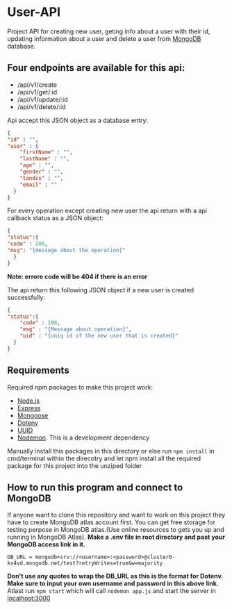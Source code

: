 # User-API
Project API for creating new user, geting info about a user with their id, updating information about a user and delete a user
from [MongoDB](https://www.mongodb.com/cloud/atlas) database.
## Four endpoints are available for this api:
* /api/v1/create
* /api/v1/get/:id
* /api/v1/update/:id
* /api/v1/delete/:id


Api accept this JSON object as a database entry:
```json
{
"id" : "",
"user" : {
    "firstName" : "",
    "lastName" : "",
    "age" : "",
    "gender" : "",
    "tandcs" : "", 
    "email" : ""
  }
}
```
For every operation except creating new user the api return with a api callback status as a JSON object:

```json
{
"status":{
"code" : 200,
"msg": "{message about the operation}"
  }
}
```
**Note: errore code will be 404 if there is an error**

The api return this following JSON object if a new user is created successfully:
```json
{
"status":{
    "code" : 200,
    "msg" : "{Message about operation}",
    "uid" : "{uniq id of the new user that is created}"
  }
}
```

## Requirements
Required npm packages to make this project work:
* [Node.js](https://nodejs.org/en/)
* [Express](https://www.npmjs.com/package/express)
* [Mongoose](https://www.npmjs.com/package/mongoose)
* [Dotenv](https://www.npmjs.com/package/dotenv)
* [UUID](https://www.npmjs.com/package/uuid)
* [Nodemon](https://www.npmjs.com/package/nodemon). This is a development dependency

Manually install this packages in this directory or else run `npm install` in cmd/terminal within the direcotry and let npm install all the required package for this project into the unziped folder


## How to run this program and connect to MongoDB
If anyone want to clone this repository and want to work on this project they have to create MongoDB atlas account first. You can get free storage for testing perpose in MongoDB atlas.(Use online resources to gets you up and running in MongoDB Atlas).
**Make a .env file in root directory and past your MongoDB access link in it.**
```env
DB_URL = mongodb+srv://<username>:<password>@cluster0-kv4vd.mongodb.net/test?retryWrites=true&w=majority
```
**Don't use any quotes to wrap the DB_URL as this is the format for Dotenv.**
**Make sure to input your own username and password in this above link.**
Atlast run `npm start` which will call `nodemon app.js` and start the server in [localhost:3000](https://localhost:3000)

